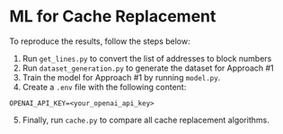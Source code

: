 # ML for Cache Replacement

To reproduce the results, follow the steps below:

1. Run `get_lines.py` to convert the list of addresses to block numbers
2. Run `dataset_generation.py` to generate the dataset for Approach #1
3. Train the model for Approach #1 by running `model.py`.
4. Create a `.env` file with the following content:
```
OPENAI_API_KEY=<your_openai_api_key>
```
5. Finally, run `cache.py` to compare all cache replacement algorithms.
